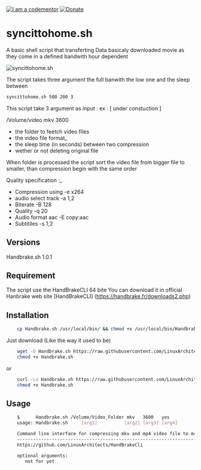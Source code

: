 <a href="http://bitly.com/2grT54q"><img src="https://cdn.codementor.io/badges/i_am_a_codementor_dark.svg" alt="I am a codementor" style="max-width:100%"/></a> 
 [![Donate](https://www.paypalobjects.com/en_US/i/btn/btn_donateCC_LG.gif)](https://www.paypal.me/HAAW)

syncittohome.sh
=============

A basic shell script that transferting Data basicaly downloaded movie as they come in a defined bandwith hour dependent

![syncittohome.sh](http://pierre-luc-delisle.com/wp-content/uploads/terminal1.png)

The script takes three argument the full banwith the low one and the sleep between

```bash
syncittohome.sh 500 200 3
```





This script take 3 argument as input :
ex :
[ under constuction ]

 /Volume/video mkv 3600

- the folder to feetch video files
- the video file format_
- the sleep time (in seconds) between two compression
- wether or not deleting original file

When folder is processed the script sort the video file from bigger file to smaller, than compression begin with the same order

Quality specification :_

- Compression using -e x264
- audio select track -a 1,2
- Biterate -B 128
- Quality -q 20
- Audio format aac -E copy:aac
- Subtitiles -s 1,2

Versions
--------
Handbrake.sh 1.0.1


Requirement
------------

The script use the HandBrakeCLI 64 bite
You can download it in official Hanbrake web site
[HandBrakeCLI] (https://handbrake.fr/downloads2.php)


Installation
------------





```bash
    cp Handbrake.sh /usr/local/bin/ && chmod +x /usr/local/bin/Handbrake.sh
```


Just download (Like the way it used to be)

```bash
    wget -O Handbrake.sh https://raw.githubusercontent.com/LinuxArchitects/HandBrakeCli/master/Handbrake.sh
    chmod +x Handbrake.sh
```
or

```bash
    curl -Lo Handbrake.sh https://raw.githubusercontent.com/LinuxArchitects/HandBrakeCli/master/Handbrake.sh
    chmod +x Handbrake.sh
```
Usage
-----

```bash
    $      Handbrake.sh /Volume/Video_Folder mkv   3600   yes
    usage: Handbrake.sh     [arg1]          [arg2] [arg3] [arg4]

    Command line interface for compressing mkv and mp4 video file to m4v/aac Appletv ios video format
    --------------------------------------------------------------------------
    https://github.com/LinuxArchitects/HandBrakeCli

    optional arguments:
       not for yet
```
